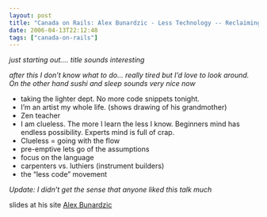 ```yaml
---
layout: post
title: "Canada on Rails: Alex Bunardzic - Less Technology -- Reclaiming the Software Development Craft, One Scaffold at a Time"
date: 2006-04-13T22:12:48
tags: ["canada-on-rails"]
---
```


<p><em>just starting out&#8230;. title sounds interesting</em></p>

<p><em>after this I don&#8217;t know what to do&#8230; really tired but I&#8217;d love to look around.  On the other hand sushi and sleep sounds very nice now</em></p>

<ul>
<li>taking the lighter dept.  No more code snippets tonight.</li>
<li>I&#8217;m an artist my whole life. (shows drawing of his grandmother)</li>
<li>Zen teacher</li>
<li>I am clueless.  The more I learn the less I know.  Beginners mind has endless possibility.  Experts mind is full of crap.</li>
<li>Clueless = going with the flow</li>
<li>pre-emptive lets go of the assumptions</li>
<li>focus on the language</li>
<li>carpenters vs. luthiers (instrument builders)</li>
<li>the &#8220;less code&#8221; movement</li>
</ul>

<p><em>Update: I didn&#8217;t get the sense that anyone liked this talk much</em></p>

<p>slides at his site <a href="http://www.jooto.com/">Alex Bunardzic</a></p>

